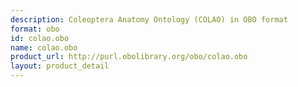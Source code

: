 ```yaml
---
description: Coleoptera Anatomy Ontology (COLAO) in OBO format
format: obo
id: colao.obo
name: colao.obo
product_url: http://purl.obolibrary.org/obo/colao.obo
layout: product_detail
---
```

